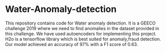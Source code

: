 # Water-Anomaly-detection
This repository contains code for Water anomaly detection. It is a GEECO challenge 2019 where we need to find anomalies in the dataset provided in this challenge. We have used autoencoders for implementing this project.
H2o is a tensorflow library which is best suited for anomaly,fraud detection. Our model achieved an accuracy of 97% with a F1 score of 0.63.
